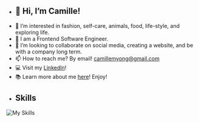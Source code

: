 - ## 👋 Hi, I’m Camille!
- 👀 I’m interested in fashion, self-care, animals, food, life-style, and exploring life.
- 🌱 I am a Frontend Software Engineer.
- 💞️ I’m looking to collaborate on social media, creating a website, and be with a company long term.
- 📫 How to reach me? By email! camillemyong@gmail.com
- 💻 Visit my <a href="https://www.linkedin.com/in/camilleyong/">LinkedIn</a>!
- 📚 Learn more about me <a href="https://camilleyong.github.io/portfolio/">here</a>! Enjoy!
- ## Skills


![My Skills](https://skillicons.dev/icons?i=html,css,js,react,nodejs,bootstrap,express,git,github,graphql,heroku,jquery,mongodb,mysql,redux,nextjs,tailwind,wordpress,figma&perline=19)       

<!---
camilleyong/camilleyong is a ✨ special ✨ repository because its `README.md` (this file) appears on your GitHub profile.
You can click the Preview link to take a look at your changes.
--->
